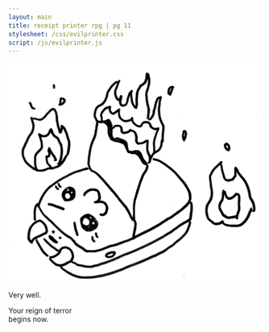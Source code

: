 ```yaml
---
layout: main
title: receipt printer rpg | pg 11
stylesheet: /css/evilprinter.css
script: /js/evilprinter.js
---
```


<div id="selection-welcome">
  <canvas id="canvas"></canvas>
  <div class="fog"></div>
  <div id="verywell">
    <p><img src="/images/choice-evil.png">
    <div id="welcome-message">
      <p>Very well.
      <p>Your reign of terror<br> begins now.
    </div>
  </div>
</div>

<section id="orders" class="hidden" hidden>
<div class="box orderbox" id="order1">
  <h1>Order #1</h1>
  <p id="response">Hiii, could you print the notes I took in class yesterday?</p>

  <div class="instructions" id="instructions">
    <p>
      <span class="emoji">️🔥</span>
      PAPER JAM TIME
      <span class="emoji">️🔥</span>
    </p>
    <p>
      Turn to page X in your paper zine and <br>
      CRUMPLE THE PAPER.
    </p>
  </div>
</div>

<div class="box narrow compbox" id="compbox1">
  <form id="completion1">
    <h2>Completion code:</h2>
    <label>
      <input type="number" min="0" maxlength="4" name="code" id="completioncode"/>
    </label>
    <input type="submit" value="next order" focused/>
  </form>
  <span id="message"></span>
</div>

</section>
<div id="bg" class="hidden"></div>